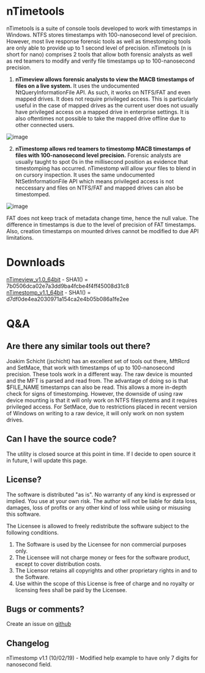 nTimetools
======================
nTimetools is a suite of console tools developed to work with timestamps in Windows. NTFS stores timestamps with 100-nanosecond level of precision. However, most live response forensic tools as well as timestomping tools are only able to provide up to 1 second level of precision. nTimetools (n is short for nano) comprises 2 tools that allow both forensic analysts as well as red teamers to modify and verify file timestamps up to 100-nanosecond precision.

1.   **nTimeview allows forensic analysts to view the MACB timestamps of files on a live system.** It uses the undocumented NtQueryInformationFile API. As such, it works on NTFS/FAT and even mapped drives. It does not require privileged access. This is particularly useful in the case of mapped drives as the current user does not usually have privileged access on a mapped drive in enterprise settings. It is also oftentimes not possible to take the mapped drive offline due to other connected users.
  
![image](https://limbenjamin.com/media/ntimetools.png)

2.   **nTimestomp allows red teamers to timestomp MACB timestamps of files with 100-nanosecond level precision.** Forensic analysts are usually taught to spot 0s in the millisecond position as evidence that timestomping has occurred. nTimestomp will allow your files to blend in on cursory inspection. It uses the same undocumented NtSetInformationFile API which means privileged access is not neccessary and files on NTFS/FAT and mapped drives can also be timestomped.
  
![image](https://limbenjamin.com/media/ntimetools2.png)

FAT does not keep track of metadata change time, hence the null value. The difference in timestamps is due to the level of precision of FAT timestamps. Also, creation timestamps on mounted drives cannot be modified to due API limitations.  

Downloads
=========

[nTimeview_v1.0_64bit](https://limbenjamin.com/files/nTimeTools/nTimeview_v1.0_x64.exe) - SHA1() = 7b0506dca02e7a3dd9ba4fcbe4f4ff45008d31c8  
[nTimestomp_v1.1_64bit](https://limbenjamin.com/files/nTimeTools/nTimestomp_v1.1_x64.exe) - SHA1() = d7df0de4ea2030971a154ca2e4b05b086a1fe2ee  


Q&A
===

Are there any similar tools out there?
--------------------------------------
Joakim Schicht (jschicht) has an excellent set of tools out there, MftRcrd and SetMace, that work with timestamps of up to 100-nanosecond precision. These tools work in a different way. The raw device is mounted and the MFT is parsed and read from. The advantage of doing so is that $FILE_NAME timestamps can also be read. This allows a more in-depth check for signs of timestomping. However, the downside of using raw device mounting is that it will only work on NTFS filesystems and it requires privileged access. For SetMace, due to restrictions placed in recent version of Windows on writing to a raw device, it will only work on non system drives.

Can I have the source code?
---------------------------
The utility is closed source at this point in time. If I decide to open source it in future, I will update this page.

License?
--------
The software is distributed "as is". No warranty of any kind is expressed or implied. You use at your own risk. The author will not be liable for data loss, damages, loss of profits or any other kind of loss while using or misusing this software.

The Licensee is allowed to freely redistribute the software subject to the following conditions.  
1.	The Software is used by the Licensee for non commercial purposes only.  
2.	The Licensee will not charge money or fees for the software product, except to cover distribution costs.  
3.  The Licensor retains all copyrights and other proprietary rights in and to the Software.  
4.	Use within the scope of this License is free of charge and no royalty or licensing fees shall be paid by the Licensee.  

Bugs or comments?
-----------------
Create an issue on [github](https://github.com/limbenjamin/nTimetools)
  
Changelog
---------
nTimestomp v1.1 (10/02/19) - Modified help example to have only 7 digits for nanosecond field. 

